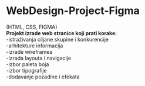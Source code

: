 # WebDesign-Project-Figma
(HTML, CSS, FIGMA)  
**Projekt izrade web stranice koji prati korake:**   
-istraživanja ciljane skupine i konkurencije  
-arhitekture informacija  
-izrade wireframea  
-izrada layouta i navigacije  
-izbor paleta boja  
-izbor tipografije  
-dodavanje pozadine i efekata  
